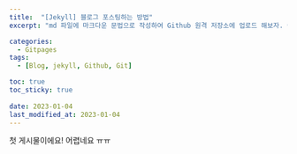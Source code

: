 ```yaml
---
title:  "[Jekyll] 블로그 포스팅하는 방법"
excerpt: "md 파일에 마크다운 문법으로 작성하여 Github 원격 저장소에 업로드 해보자. 에디터는 Visual Studio code 사용! 로컬 서버에서 확인도 해보자. "

categories:
  - Gitpages
tags:
  - [Blog, jekyll, Github, Git]

toc: true
toc_sticky: true
 
date: 2023-01-04
last_modified_at: 2023-01-04
---
```


첫 게시물이에요!
어렵네요 ㅠㅠ
